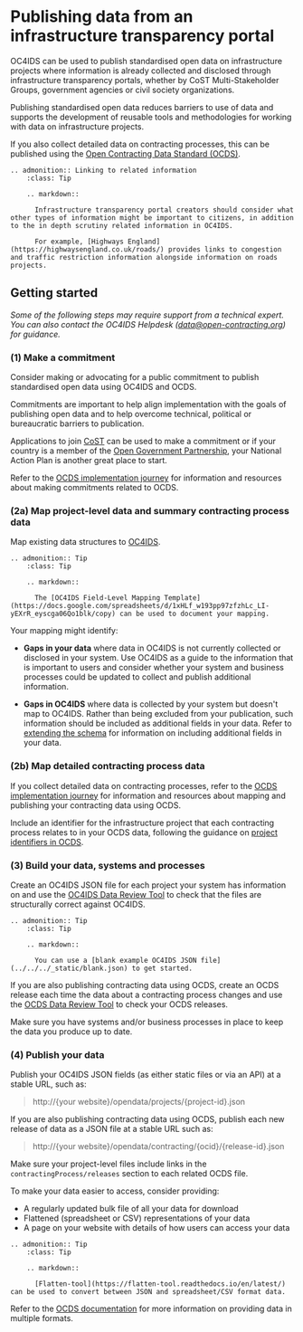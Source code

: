 # Publishing data from an infrastructure transparency portal

OC4IDS can be used to publish standardised open data on infrastructure projects where information is already collected and disclosed through infrastructure transparency portals, whether by CoST Multi-Stakeholder Groups, government agencies or civil society organizations.

Publishing standardised open data reduces barriers to use of data and supports the development of reusable tools and methodologies for working with data on infrastructure projects.

If you also collect detailed data on contracting processes, this can be published using the [Open Contracting Data Standard (OCDS)](https://standard.open-contracting.org/1.1/en/).

```eval_rst
.. admonition:: Linking to related information
    :class: Tip

    .. markdown::

      Infrastructure transparency portal creators should consider what other types of information might be important to citizens, in addition to the in depth scrutiny related information in OC4IDS.

      For example, [Highways England](https://highwaysengland.co.uk/roads/) provides links to congestion and traffic restriction information alongside information on roads projects.

```

## Getting started

*Some of the following steps may require support from a technical expert. You can also contact the OC4IDS Helpdesk (<a href="mailto:data@open-contracting.org">data@open-contracting.org</a>) for guidance.*

### (1) Make a commitment

Consider making or advocating for a public commitment to publish standardised open data using OC4IDS and OCDS.

Commitments are important to help align implementation with the goals of publishing open data and to help overcome technical, political or bureaucratic barriers to publication.

Applications to join [CoST](http://infrastructuretransparency.org/) can be used to make a commitment or if your country is a member of the [Open Government Partnership](https://www.opengovpartnership.org/), your National Action Plan is another great place to start.

Refer to the [OCDS implementation journey](https://www.open-contracting.org/implement/#/1) for information and resources about making commitments related to OCDS.

### (2a) Map project-level data and summary contracting process data

Map existing data structures to [OC4IDS](../projects/index.md).

```eval_rst
.. admonition:: Tip
    :class: Tip

    .. markdown::

      The [OC4IDS Field-Level Mapping Template](https://docs.google.com/spreadsheets/d/1xHLf_w193pp97zfzhLc_LI-yEXrR_eyscga06Qo1blk/copy) can be used to document your mapping.

```

Your mapping might identify:

* **Gaps in your data** where data in OC4IDS is not currently collected or disclosed in your system. Use OC4IDS as a guide to the information that is important to users and consider whether your system and business processes could be updated to collect and publish additional information.

* **Gaps in OC4IDS** where data is collected by your system but doesn't map to OC4IDS. Rather than being excluded from your publication, such information should be included as additional fields in your data. Refer to [extending the schema](../../../../reference/#extending-the-schema) for information on including additional fields in your data.


### (2b) Map detailed contracting process data

If you collect detailed data on contracting processes, refer to the [OCDS implementation journey](https://www.open-contracting.org/implement/#/2) for information and resources about mapping and publishing your contracting data using OCDS.

Include an identifier for the infrastructure project that each contracting process relates to in your OCDS data, following the guidance on [project identifiers in OCDS](../../../identifiers#project-identifiers-in-ocds).

### (3) Build your data, systems and processes

Create an OC4IDS JSON file for each project your system has information on and use the [OC4IDS Data Review Tool](https://standard.open-contracting.org/infrastructure/review/) to check that the files are structurally correct against OC4IDS.

```eval_rst
.. admonition:: Tip
    :class: Tip

    .. markdown::

      You can use a [blank example OC4IDS JSON file](../../../_static/blank.json) to get started.

```

If you are also publishing contracting data using OCDS, create an OCDS release each time the data about a contracting process changes and use the [OCDS Data Review Tool](https://standard.open-contracting.org/review/) to check your OCDS releases.

Make sure you have systems and/or business processes in place to keep the data you produce up to date.

### (4) Publish your data

Publish your OC4IDS JSON fields (as either static files or via an API) at a stable URL, such as:

> http://{your website}/opendata/projects/{project-id}.json

If you are also publishing contracting data using OCDS, publish each new release of data as a JSON file at a stable URL such as:

> http://{your website}/opendata/contracting/{ocid}/{release-id}.json

Make sure your project-level files include links in the `contractingProcess/releases` section to each related OCDS file.

To make your data easier to access, consider providing:

* A regularly updated bulk file of all your data for download
* Flattened (spreadsheet or CSV) representations of your data
* A page on your website with details of how users can access your data

```eval_rst
.. admonition:: Tip
    :class: Tip

    .. markdown::

      [Flatten-tool](https://flatten-tool.readthedocs.io/en/latest/) can be used to convert between JSON and spreadsheet/CSV format data.

```

Refer to the [OCDS documentation](https://standard.open-contracting.org/1.1/en/implementation/hosting/#data-files-apis-and-discovery) for more information on providing data in multiple formats.
